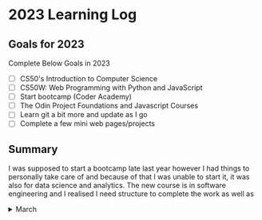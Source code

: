# 2023 Learning Log

## Goals for 2023

Complete Below Goals in 2023
- [ ] CS50's Introduction to Computer Science
- [ ] CS50W: Web Programming with Python and JavaScript
- [ ] Start bootcamp (Coder Academy)
- [ ] The Odin Project Foundations and Javascript Courses
- [ ] Learn git a bit more and update as I go
- [ ] Complete a few mini web pages/projects

## Summary

I was supposed to start a bootcamp late last year however I had things to personally take care of and because of that I was unable to start it, it was also for data science and analytics. The new course is in software engineering and I realised I need structure to complete the work as well as 

<details> 
  <summary> March </summary>

   15. Decisions have been made and I am going to study full time 6 months at Coder Academy while at the same time doing the curriculum I set out for myself, by doing this I will hopefully be able to stand out as a prospect for hire as well as being able to use the staff for my own projects that I have listed out on the other page.

</details>